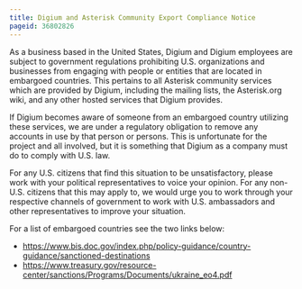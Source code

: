```yaml
---
title: Digium and Asterisk Community Export Compliance Notice
pageid: 36802826
---
```


As a business based in the United States, Digium and Digium employees are subject to government regulations prohibiting U.S. organizations and businesses from engaging with people or entities that are located in embargoed countries. This pertains to all Asterisk community services which are provided by Digium, including the mailing lists, the Asterisk.org wiki, and any other hosted services that Digium provides.

If Digium becomes aware of someone from an embargoed country utilizing these services, we are under a regulatory obligation to remove any accounts in use by that person or persons. This is unfortunate for the project and all involved, but it is something that Digium as a company must do to comply with U.S. law.

For any U.S. citizens that find this situation to be unsatisfactory, please work with your political representatives to voice your opinion. For any non-U.S. citizens that this may apply to, we would urge you to work through your respective channels of government to work with U.S. ambassadors and other representatives to improve your situation.

For a list of embargoed countries see the two links below:

* <https://www.bis.doc.gov/index.php/policy-guidance/country-guidance/sanctioned-destinations>
* <https://www.treasury.gov/resource-center/sanctions/Programs/Documents/ukraine_eo4.pdf>
